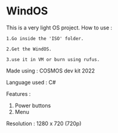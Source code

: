 # WindOS
This is a very light OS project.
How to use : 

    1.Go inside the 'ISO' folder.
  
    2.Get the WindOS.
  
    3.use it in VM or burn using rufus.
 
Made using : COSMOS dev kit 2022

Language used : C#

Features : 
  1. Power buttons
  2. Menu

Resolution : 1280 x 720 (720p)
